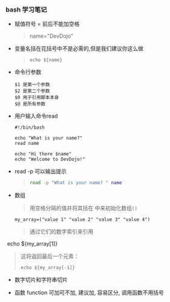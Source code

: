 ### bash 学习笔记

- 赋值符号 = 前后不能加空格

  > name="DevDojo"

- 变量名括在花括号中不是必需的,但是我们建议你这么做

  > ```
  > echo ${name}
  > ```

- 命令行参数

  ```
  $1 是第一个参数
  $2 是第二个参数
  $0 用于引用脚本本身
  $@ 是所有参数
  ```

- 用户输入命令read

  ```
  #!/bin/bash
  
  echo "What is your name?"
  read name
  
  echo "Hi there $name"
  echo "Welcome to DevDojo!"
  ```

- read -p 可以输出提示

  > ```bash
  > read -p "What is your name? " name
  > ```

- 数组

  > 用空格分隔的值并将其括在 中来初始化数组`()`

  ```
  my_array=("value 1" "value 2" "value 3" "value 4")
  ```

  > 通过它们的数字索引来引用

​	echo ${my_array[1]}

> 这将返回最后一个元素：
>
> ```
> echo ${my_array[-1]}
> ```

- 数字切片和字符串切片

- 函数 function 可加可不加, 建议加, 容易区分, 调用函数不用括号